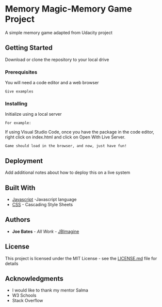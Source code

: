 # Memory Magic-Memory Game Project 

A simple memory game adapted from Udacity project

## Getting Started

Download or clone the repository to your local drive


### Prerequisites

You will need a code editor and a web browser

```
Give examples
```

### Installing


Initialize using a local server

```
For example:
```

If using Visual Studio Code, once you have the package in the code editor, right click on index.html and click on Open With Live Server.


```
Game should load in the browser, and now, just have fun!
```




## Deployment

Add additional notes about how to deploy this on a live system

## Built With

* [Javascript](https://developer.mozilla.org/en-US/docs/Web/JavaScript) -Javascript language
* [CSS](https://developer.mozilla.org/en-US/docs/Web/CSS) - Cascading Style Sheets




## Authors

* **Joe Bates** - *All Work* - [JBImagine](https://github.com/jbimagine/memory_magic)


## License

This project is licensed under the MIT License - see the [LICENSE.md](LICENSE.md) file for details

## Acknowledgments

* I would like to thank my mentor Salma
* W3 Schools
* Stack Overflow
